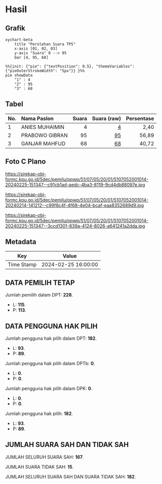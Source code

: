 # Hasil

## Grafik

```mermaid
xychart-beta
    title "Perolehan Suara TPS"
    x-axis [01, 02, 03]
    y-axis "Suara" 0 --> 95
    bar [4, 95, 68]
```

```mermaid
%%{init: {"pie": {"textPosition": 0.5}, "themeVariables": {"pieOuterStrokeWidth": "5px"}} }%%
pie showData
    "1" : 4
    "2" : 95
    "3" : 68
```

## Tabel

| No. | Nama Paslon    | Suara | Suara (raw) | Persentase |
|:--- |:-------------- | -----:| -----------:| ----------:|
| 1   | ANIES MUHAIMIN | 4     | [4][p-1]    | 2,40       |
| 2   | PRABOWO GIBRAN | 95    | [95][p-2]   | 56,89      |
| 3   | GANJAR MAHFUD  | 68    | [68][p-3]   | 40,72      |


[p-1]: https://github.com/gigit-pemilu/pemilu-2024-51-bali/blob/main/pilpres/hitung-suara/sub/51-bali/sub/07-karangasem/sub/05-abang/sub/2001-ababi/sub/014-tps/sub/paslon-1.txt
[p-2]: https://github.com/gigit-pemilu/pemilu-2024-51-bali/blob/main/pilpres/hitung-suara/sub/51-bali/sub/07-karangasem/sub/05-abang/sub/2001-ababi/sub/014-tps/sub/paslon-2.txt
[p-3]: https://github.com/gigit-pemilu/pemilu-2024-51-bali/blob/main/pilpres/hitung-suara/sub/51-bali/sub/07-karangasem/sub/05-abang/sub/2001-ababi/sub/014-tps/sub/paslon-3.txt

## Foto C Plano

https://sirekap-obj-formc.kpu.go.id/5dec/pemilu/ppwp/51/07/05/20/01/5107052001014-20240225-151347--c91cb1ad-aedc-4ba3-8119-9cd4db88097e.jpg

https://sirekap-obj-formc.kpu.go.id/5dec/pemilu/ppwp/51/07/05/20/01/5107052001014-20240214-141212--c99f8c4f-4f68-4e04-bcaf-eaa8352689d9.jpg

https://sirekap-obj-formc.kpu.go.id/5dec/pemilu/ppwp/51/07/05/20/01/5107052001014-20240225-151347--3ccd1301-839a-4124-8026-a641241a2dda.jpg


## Metadata

| Key        | Value               |
| ---------- | ------------------- |
| Time Stamp | 2024-02-25 16:00:00 |


## DATA PEMILIH TETAP

Jumlah pemilih dalam DPT: **228**.
 * L: **115**.
 * P: **113**.

## DATA PENGGUNA HAK PILIH

Jumlah pengguna hak pilih dalam DPT: **182**.
 * L: **93**.
 * P: **89**.

Jumlah pengguna hak pilih dalam DPTb: **0**.
 * L: **0**.
 * P: **0**.

Jumlah pengguna hak pilih dalam DPK: **0**.
 * L: **0**.
 * P: **0**.

Jumlah pengguna hak pilih: **182**.
 * L: **93**.
 * P: **89**.

## JUMLAH SUARA SAH DAN TIDAK SAH

JUMLAH SELURUH SUARA SAH: **167**.

JUMLAH SUARA TIDAK SAH: **15**.

JUMLAH SELURUH SUARA SAH DAN SUARA TIDAK SAH: **182**.


